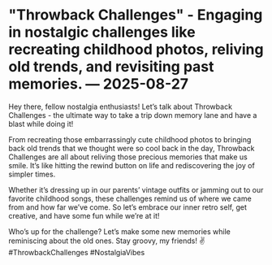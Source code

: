# "Throwback Challenges" - Engaging in nostalgic challenges like recreating childhood photos, reliving old trends, and revisiting past memories. — 2025-08-27

Hey there, fellow nostalgia enthusiasts! Let’s talk about Throwback Challenges - the ultimate way to take a trip down memory lane and have a blast while doing it!

From recreating those embarrassingly cute childhood photos to bringing back old trends that we thought were so cool back in the day, Throwback Challenges are all about reliving those precious memories that make us smile. It’s like hitting the rewind button on life and rediscovering the joy of simpler times.

Whether it’s dressing up in our parents’ vintage outfits or jamming out to our favorite childhood songs, these challenges remind us of where we came from and how far we’ve come. So let’s embrace our inner retro self, get creative, and have some fun while we’re at it!

Who’s up for the challenge? Let’s make some new memories while reminiscing about the old ones. Stay groovy, my friends! ✌️ #ThrowbackChallenges #NostalgiaVibes